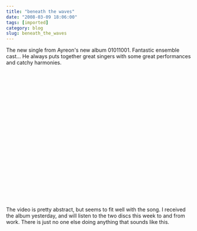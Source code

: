 ```yaml
---
title: "beneath the waves"
date: "2008-03-09 18:06:00"
tags: [imported]
category: blog
slug: beneath_the_waves
---
```


The new single from Ayreon's new album 01011001. Fantastic ensemble cast... He always puts together great singers with some great performances and catchy harmonies.

<object width="425" height="355"><param name="movie" value="http://www.youtube.com/v/VYEzZyLyzlM"></param><param name="wmode" value="transparent"></param><embed src="http://www.youtube.com/v/VYEzZyLyzlM" type="application/x-shockwave-flash" wmode="transparent" width="425" height="355"></embed></object>

The video is pretty abstract, but seems to fit well with the song. I received the album yesterday, and will listen to the two discs this week to and from work. There is just no one else doing anything that sounds like this.
